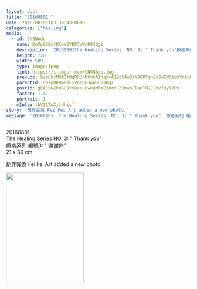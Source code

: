 ```yaml
---
layout: post
title: "20160801 " 
date: 2016-08-02T03:39:43+0000 
categories: ["healing"] 
media:
  - id: CN6NAdo
    name: DoXpODBmrKCxVBYBPJwWuD0J0gz
    description: '20160801The Healing Series  NO. 3; " Thank you"療癒系列 編號3;  " 謝謝你"21 x 30 cm'  
    height: 720
    width: 509
    type: image/jpeg
    link: https://i.imgur.com/CN6NAdo.jpg
    prevLoc: 9wpGkxM0A3tOqRRJnMkmhA1nqyvA19t54wDlND8PFjn6xJwEW0tqmYnAqPqMuAGo2Eq18ZS41W0N5ZGwcoNQYr5zzghj40lk6MQOI8k3NlEWjzurqjE5BWypiJRygxnWQ7T84Z21lL59F02K03wMOkhQ1L7B1ZoLsNlMLNZgYmF7GGzZ0YvQH9Pp4DD2jRSYqX8w2BkJulVRgVLGZNfKyR7PjqwQuAvqVGvW1vSjWG2LqBO9trE5xDWNK5f2LXMEgxZ6hMX
    parentId: DoXpODBmrKCxVBYBPJwWuD0J0gz
    postId: gEAJBNZkOGCJYVBznLLwuQNlWEz8rrCZ3mw8ElNnTO2JEVV7OyT7O9
    factor: 1.41
    portrait: 1
    mInfo: tbV11TwXitNhicf
story: '胡作霏為 Fei Fei Art added a new photo.'  
message: '20160801  The Healing Series  NO. 3; " Thank you"  療癒系列 編號3;  " 謝謝你"  21 x 30 cm'
---
```


20160801  
The Healing Series  NO. 3: " Thank you"  
療癒系列 編號3:  " 謝謝你"  
21 x 30 cm
 
 
[//]: #story:
胡作霏為 Fei Fei Art added a new photo.


[//]: #media:  
<a href="https://i.imgur.com/CN6NAdo.jpg"><img src="https://i.imgur.com/CN6NAdo.jpg" height="300" width="212" /></a> 
 

